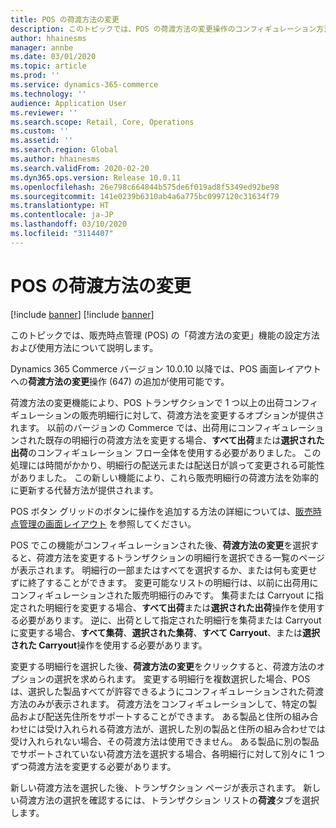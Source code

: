 ```yaml
---
title: POS の荷渡方法の変更
description: このトピックでは、POS の荷渡方法の変更操作のコンフィギュレーション方法および使用方法について説明します。
author: hhainesms
manager: annbe
ms.date: 03/01/2020
ms.topic: article
ms.prod: ''
ms.service: dynamics-365-commerce
ms.technology: ''
audience: Application User
ms.reviewer: ''
ms.search.scope: Retail, Core, Operations
ms.custom: ''
ms.assetid: ''
ms.search.region: Global
ms.author: hhainesms
ms.search.validFrom: 2020-02-20
ms.dyn365.ops.version: Release 10.0.11
ms.openlocfilehash: 26e798c664844b575de6f019ad8f5349ed92be98
ms.sourcegitcommit: 141e0239b6310ab4a6a775bc0997120c31634f79
ms.translationtype: HT
ms.contentlocale: ja-JP
ms.lasthandoff: 03/10/2020
ms.locfileid: "3114407"
---
```

# <a name="change-mode-of-delivery-in-pos"></a>POS の荷渡方法の変更

[!include [banner](includes/banner.md)]
[!include [banner](includes/preview-banner.md)]

このトピックでは、販売時点管理 (POS) の「荷渡方法の変更」機能の設定方法および使用方法について説明します。 

Dynamics 365 Commerce バージョン 10.0.10 以降では、POS 画面レイアウトへの**荷渡方法の変更**操作 (647) の追加が使用可能です。

荷渡方法の変更機能により、POS トランザクションで 1 つ以上の出荷コンフィギュレーションの販売明細行に対して、荷渡方法を変更するオプションが提供されます。 以前のバージョンの Commerce では、出荷用にコンフィギュレーションされた既存の明細行の荷渡方法を変更する場合、**すべて出荷**または**選択された出荷**のコンフィギュレーション フロー全体を使用する必要がありました。 この処理には時間がかかり、明細行の配送元または配送日が誤って変更される可能性がありました。 この新しい機能により、これら販売明細行の荷渡方法を効率的に更新する代替方法が提供されます。

POS ボタン グリッドのボタンに操作を追加する方法の詳細については、[販売時点管理の画面レイアウト](https://docs.microsoft.com/dynamics365/commerce/pos-screen-layouts) を参照してください。

POS でこの機能がコンフィギュレーションされた後、**荷渡方法の変更**を選択すると、荷渡方法を変更するトランザクションの明細行を選択できる一覧のページが表示されます。 明細行の一部またはすべてを選択するか、または何も変更せずに終了することができます。 変更可能なリストの明細行は、以前に出荷用にコンフィギュレーションされた販売明細行のみです。 集荷または Carryout に指定された明細行を変更する場合、**すべて出荷**または**選択された出荷**操作を使用する必要があります。 逆に、出荷として指定された明細行を集荷または Carryout に変更する場合、**すべて集荷**、**選択された集荷**、**すべて Carryout**、または**選択された Carryout**操作を使用する必要があります。

変更する明細行を選択した後、**荷渡方法の変更**をクリックすると、荷渡方法のオプションの選択を求められます。 変更する明細行を複数選択した場合、POS は、選択した製品すべてが許容できるようにコンフィギュレーションされた荷渡方法のみが表示されます。 荷渡方法をコンフィギュレーションして、特定の製品および配送先住所をサポートすることができます。 ある製品と住所の組み合わせには受け入れられる荷渡方法が、選択した別の製品と住所の組み合わせでは受け入れられない場合、その荷渡方法は使用できません。 ある製品に別の製品でサポートされていない荷渡方法を選択する場合、各明細行に対して別々に 1 つずつ荷渡方法を変更する必要があります。  

新しい荷渡方法を選択した後、トランザクション ページが表示されます。 新しい荷渡方法の選択を確認するには、トランザクション リストの**荷渡**タブを選択します。   
